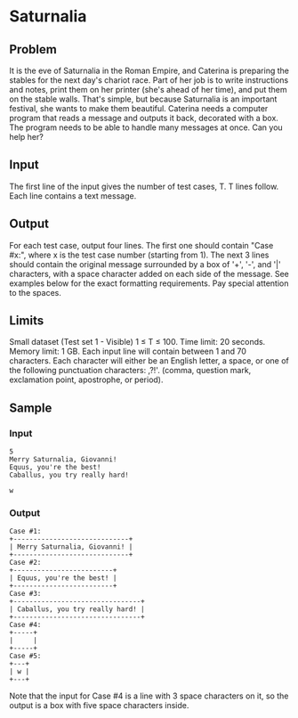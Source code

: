 # Saturnalia

## Problem
It is the eve of Saturnalia in the Roman Empire, and Caterina is preparing the stables for the next day's chariot race. Part of her job is to write instructions and notes, print them on her printer (she's ahead of her time), and put them on the stable walls. That's simple, but because Saturnalia is an important festival, she wants to make them beautiful. Caterina needs a computer program that reads a message and outputs it back, decorated with a box. The program needs to be able to handle many messages at once. Can you help her?

## Input
The first line of the input gives the number of test cases, T. T lines follow. Each line contains a text message.

## Output
For each test case, output four lines. The first one should contain "Case #x:", where x is the test case number (starting from 1). The next 3 lines should contain the original message surrounded by a box of '+', '-', and '|' characters, with a space character added on each side of the message. See examples below for the exact formatting requirements. Pay special attention to the spaces.

## Limits
Small dataset (Test set 1 - Visible)
1 ≤ T ≤ 100.
Time limit: 20 seconds.
Memory limit: 1 GB.
Each input line will contain between 1 and 70 characters.
Each character will either be an English letter, a space, or one of the following punctuation characters: ,?!'. (comma, question mark, exclamation point, apostrophe, or period).

## Sample

### Input
 	
    5
    Merry Saturnalia, Giovanni!
    Equus, you're the best!
    Caballus, you try really hard!
       
    w
     
       
     

### Output
 
    Case #1:
    +-----------------------------+
    | Merry Saturnalia, Giovanni! |
    +-----------------------------+
    Case #2:
    +-------------------------+
    | Equus, you're the best! |
    +-------------------------+
    Case #3:
    +--------------------------------+
    | Caballus, you try really hard! |
    +--------------------------------+
    Case #4:
    +-----+
    |     |
    +-----+
    Case #5:
    +---+
    | w |
    +---+
  
Note that the input for Case #4 is a line with 3 space characters on it, so the output is a box with five space characters inside.
